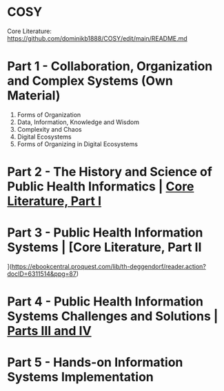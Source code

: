 # COSY

Core Literature: https://github.com/dominikb1888/COSY/edit/main/README.md

# Part 1 - Collaboration, Organization and Complex Systems (Own Material)

1. Forms of Organization
2. Data, Information, Knowledge and Wisdom
3. Complexity and Chaos
4. Digital Ecosystems
5. Forms of Organizing in Digital Ecosystems

# Part 2 - The History and Science of Public Health Informatics | [Core Literature, Part I]()

# Part 3 - Public Health Information Systems | [Core Literature, Part II
](https://ebookcentral.proquest.com/lib/th-deggendorf/reader.action?docID=6311514&ppg=87)

# Part 4 - Public Health Information Systems Challenges and Solutions | [Parts III and IV]()

# Part 5 - Hands-on Information Systems Implementation
